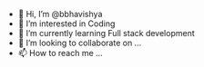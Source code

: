 - 👋 Hi, I’m @bbhavishya
- 👀 I’m interested in Coding
- 🌱 I’m currently learning Full stack development
- 💞️ I’m looking to collaborate on ...
- 📫 How to reach me ...

<!---
bbhavishya/bbhavishya is a ✨ special ✨ repository because its `README.md` (this file) appears on your GitHub profile.
You can click the Preview link to take a look at your changes.
--->

